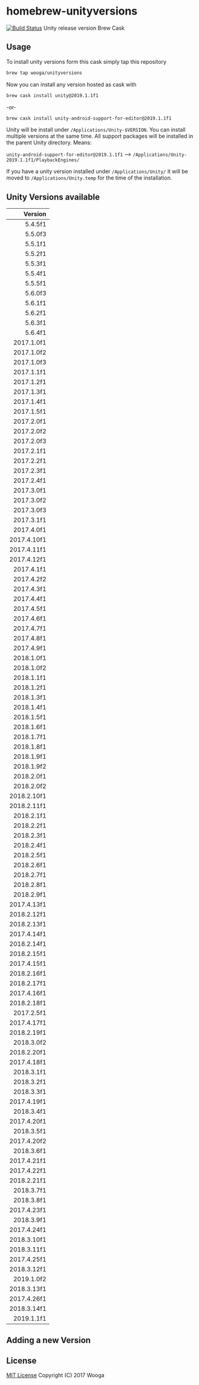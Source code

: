 homebrew-unityversions
======================

[![Build Status](https://travis-ci.org/wooga/homebrew-unityversions.svg?branch=master)](https://travis-ci.org/wooga/homebrew-unityversions)
Unity release version Brew Cask 

Usage
-----

To install unity versions form this cask simply tap this repository

```bash
brew tap wooga/unityversions
```

Now you can install any version hosted as cask with

```bash
brew cask install unity@2019.1.1f1
```

-or-

```bash
brew cask install unity-android-support-for-editor@2019.1.1f1
```

Unity will be install under `/Applications/Unity-$VERSION`. You can install multiple versions at the same time. All support packages will be installed in the parent Unity directory. Means:

`unity-android-support-for-editor@2019.1.1f1` --> `/Applications/Unity-2019.1.1f1/PlaybackEngines/`

If you have a unity version installed under `/Applications/Unity/` it will be moved to
`/Applications/Unity.temp` for the time of the installation.

Unity Versions available
------------------------

| Version    |
| ---------: |
|    5.4.5f1 |
|    5.5.0f3 |
|    5.5.1f1 |
|    5.5.2f1 |
|    5.5.3f1 |
|    5.5.4f1 |
|    5.5.5f1 |
|    5.6.0f3 |
|    5.6.1f1 |
|    5.6.2f1 |
|    5.6.3f1 |
|    5.6.4f1 |
| 2017.1.0f1 |
| 2017.1.0f2 |
| 2017.1.0f3 |
| 2017.1.1f1 |
| 2017.1.2f1 |
| 2017.1.3f1 |
| 2017.1.4f1 |
| 2017.1.5f1 |
| 2017.2.0f1 |
| 2017.2.0f2 |
| 2017.2.0f3 |
| 2017.2.1f1 |
| 2017.2.2f1 |
| 2017.2.3f1 |
| 2017.2.4f1 |
| 2017.3.0f1 |
| 2017.3.0f2 |
| 2017.3.0f3 |
| 2017.3.1f1 |
| 2017.4.0f1 |
| 2017.4.10f1 |
| 2017.4.11f1 |
| 2017.4.12f1 |
| 2017.4.1f1 |
| 2017.4.2f2 |
| 2017.4.3f1 |
| 2017.4.4f1 |
| 2017.4.5f1 |
| 2017.4.6f1 |
| 2017.4.7f1 |
| 2017.4.8f1 |
| 2017.4.9f1 |
| 2018.1.0f1 |
| 2018.1.0f2 |
| 2018.1.1f1 |
| 2018.1.2f1 |
| 2018.1.3f1 |
| 2018.1.4f1 |
| 2018.1.5f1 |
| 2018.1.6f1 |
| 2018.1.7f1 |
| 2018.1.8f1 |
| 2018.1.9f1 |
| 2018.1.9f2 |
| 2018.2.0f1 |
| 2018.2.0f2 |
| 2018.2.10f1 |
| 2018.2.11f1 |
| 2018.2.1f1 |
| 2018.2.2f1 |
| 2018.2.3f1 |
| 2018.2.4f1 |
| 2018.2.5f1 |
| 2018.2.6f1 |
| 2018.2.7f1 |
| 2018.2.8f1 |
| 2018.2.9f1 |
| 2017.4.13f1 |
| 2018.2.12f1 |
| 2018.2.13f1 |
| 2017.4.14f1 |
| 2018.2.14f1 |
| 2018.2.15f1 |
| 2017.4.15f1 |
| 2018.2.16f1 |
| 2018.2.17f1 |
| 2017.4.16f1 |
| 2018.2.18f1 |
| 2017.2.5f1 |
| 2017.4.17f1 |
| 2018.2.19f1 |
| 2018.3.0f2 |
| 2018.2.20f1 |
| 2017.4.18f1 |
| 2018.3.1f1 |
| 2018.3.2f1 |
| 2018.3.3f1 |
| 2017.4.19f1 |
| 2018.3.4f1 |
| 2017.4.20f1 |
| 2018.3.5f1 |
| 2017.4.20f2 |
| 2018.3.6f1 |
| 2017.4.21f1 |
| 2017.4.22f1 |
| 2018.2.21f1 |
| 2018.3.7f1 |
| 2018.3.8f1 |
| 2017.4.23f1 |
| 2018.3.9f1 |
| 2017.4.24f1 |
| 2018.3.10f1 |
| 2018.3.11f1 |
| 2017.4.25f1 |
| 2018.3.12f1 |
| 2019.1.0f2 |
| 2018.3.13f1 |
| 2017.4.26f1 |
| 2018.3.14f1 |
| 2019.1.1f1 |


Adding a new Version
--------------------


License
-------
[MIT License](LICENSE) Copyright (C) 2017 Wooga